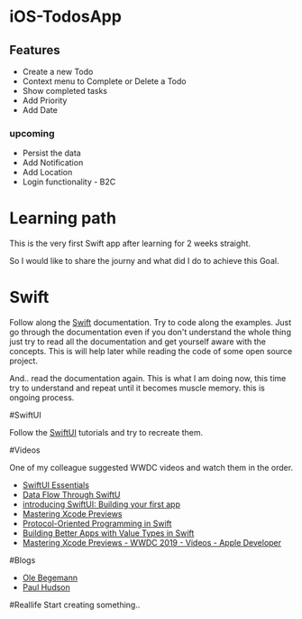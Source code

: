 # iOS-TodosApp

## Features

* Create a new Todo
* Context menu to Complete or Delete a Todo
* Show completed tasks
* Add Priority
* Add Date

### upcoming
* Persist the data
* Add Notification
* Add Location
* Login functionality - B2C

# Learning path

This is the very first Swift app after learning for 2 weeks straight. 

So I would like to share the journy and what did I do to achieve this Goal. 

# Swift

Follow along the [Swift](https://swift.org) documentation. Try to code along the examples. Just go through the documentation even if you don't understand the whole 
thing just try to read all the documentation and get yourself aware with the concepts. This is will help later while reading the code of some
open source project. 

And.. read the documentation again. This is what I am doing now, this time try to understand and repeat until it becomes muscle memory. this is ongoing process.

#SwiftUI

Follow the [SwiftUI](https://developer.apple.com/tutorials/SwiftUI) tutorials and try to recreate them. 

#Videos

One of my colleague suggested WWDC videos and watch them in the order. 

* [SwiftUI Essentials](https://developer.apple.com/videos/play/wwdc2019/216/)
* [Data Flow Through SwiftU](https://developer.apple.com/videos/play/wwdc2019/226/)
* [introducing SwiftUI: Building your first app](https://developer.apple.com/videos/play/wwdc2019/204/)
* [Mastering Xcode Previews](https://developer.apple.com/videos/play/wwdc2019/233/)
* [Protocol-Oriented Programming in Swift](https://developer.apple.com/videos/play/wwdc2015/408/)
* [Building Better Apps with Value Types in Swift](https://developer.apple.com/videos/play/wwdc2015/414)
* [Mastering Xcode Previews - WWDC 2019 - Videos - Apple Developer](https://developer.apple.com/videos/play/wwdc2019/233/)

#Blogs
* [Ole Begemann](https://oleb.net)
* [Paul Hudson](https://www.youtube.com/channel/UCmJi5RdDLgzvkl3Ly0DRMlQ)

#Reallife
Start creating something..
